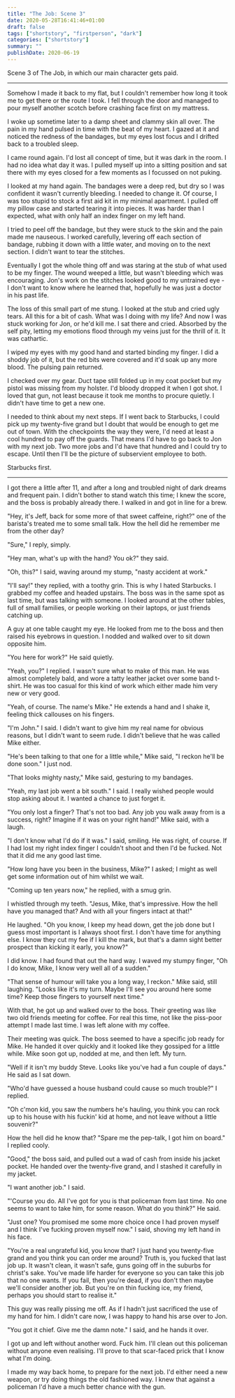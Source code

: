 ```yaml
---
title: "The Job: Scene 3"
date: 2020-05-28T16:41:46+01:00
draft: false
tags: ["shortstory", "firstperson", "dark"]
categories: ["shortstory"]
summary: ""
publishDate: 2020-06-19
---
```


Scene 3 of The Job, in which our main character gets paid.

---

<!--more-->

Somehow I made it back to my flat, but I couldn't remember how long it took me to get there or the route I took. I fell through the door and managed to pour myself another scotch before crashing face first on my mattress. 

I woke up sometime later to a damp sheet and clammy skin all over. The pain in my hand pulsed in time with the beat of my heart. I gazed at it and noticed the redness of the bandages, but my eyes lost focus and I drifted back to a troubled sleep.

I came round again. I'd lost all concept of time, but it was dark in the room. I had no idea what day it was. I pulled myself up into a sitting position and sat there with my eyes closed for a few moments as I focussed on not puking. 

I looked at my hand again. The bandages were a deep red, but dry so I was confident it wasn't currently bleeding. I needed to change it. Of course, I was too stupid to stock a first aid kit in my minimal apartment. I pulled off my pillow case and started tearing it into pieces. It was harder than I expected, what with only half an index finger on my left hand.

I tried to peel off the bandage, but they were stuck to the skin and the pain made me nauseous. I worked carefully, levering off each section of bandage, rubbing it down with a little water,  and moving on to the next section. I didn't want to tear the stitches.

Eventually I got the whole thing off and was staring at the stub of what used to be my finger. The wound weeped a little, but wasn't bleeding which was encouraging. Jon's work on the stitches looked good to my untrained eye - I don't want to know where he learned that, hopefully he was just a doctor in his past life. 

The loss of this small part of me stung. I looked at the stub and cried ugly tears. All this for a bit of cash. What was I doing with my life? And now I was stuck working for Jon, or he'd kill me. I sat there and cried. Absorbed by the self pity, letting my emotions flood through my veins just for the thrill of it. It was cathartic.

I wiped my eyes with my good hand and started binding my finger.    I did a shoddy job of it, but the red bits were covered and it'd soak up any more blood. The pulsing pain returned.

I checked over my gear. Duct tape still folded up in my coat pocket but my pistol was missing from my holster. I'd bloody dropped it when I got shot. I loved that gun, not least because it took me months to procure quietly. I didn't have time to get a new one.

I needed to think about my next steps. If I went back to Starbucks, I could pick up my twenty-five grand but I doubt that would be enough to get me out of town. With the checkpoints the way they were, I'd need at least a cool hundred to pay off the guards. That means I'd have to go back to Jon with my next job. Two more jobs and I'd have that hundred and I could try to escape. Until then I'll be the picture of subservient employee to both.

Starbucks first.

---

I got there a little after 11, and after a long and troubled night of dark dreams and frequent pain. I didn't bother to stand watch this time; I knew the score, and the boss is probably already there. I walked in and got in line for a brew.

"Hey, it's Jeff, back for some more of that sweet caffeine, right?" one of the barista's treated me to some small talk. How the hell did he remember me from the other day?

"Sure," I reply, simply.

"Hey man, what's up with the hand? You ok?" they said.

"Oh, this?" I said, waving around my stump, "nasty accident at work." 

"I'll say!" they replied, with a toothy grin. This is why I hated Starbucks. I grabbed my coffee and headed upstairs. The boss was in the same spot as last time, but was talking with someone. I looked around at the other tables, full of small families, or people working on their laptops, or just friends catching up. 

A guy at one table caught my eye. He looked from me to the boss and then raised his eyebrows in question. I nodded and walked over to sit down opposite him.

"You here for work?" He said quietly. 

"Yeah, you?" I replied. I wasn't sure what to make of this man. He was almost completely bald, and wore a tatty leather jacket over some band t-shirt. He was too casual for this kind of work which either made him very new or very good.

"Yeah, of course. The name's Mike." He extends a hand and I shake it, feeling thick callouses on his fingers.

"I'm John." I said. I didn't want to give him my real name for obvious reasons, but I didn't want to seem rude. I didn't believe that he was called Mike either.

"He's been talking to that one for a little while," Mike said, "I reckon he'll be done soon." I just nod.

"That looks mighty nasty," Mike said, gesturing to my bandages. 

"Yeah, my last job went a bit south." I said. I really wished people would stop asking about it. I wanted a chance to just forget it. 

"You only lost a finger? That's not too bad. Any job you walk away from is a success, right? Imagine if it was on your right hand!" Mike said, with a laugh. 

"I don't know what I'd do if it was." I said, smiling. He was right, of course. If I had lost my right index finger I couldn't shoot and then I'd be fucked. Not that it did me any good last time.

"How long have you been in the business, Mike?" I asked; I might as well get some information out of him whilst we wait.

"Coming up ten years now," he replied, with a smug grin. 

I whistled through my teeth. "Jesus, Mike, that's impressive. How the hell have you managed that? And with all your fingers intact at that!"

He laughed. "Oh you know, I keep my head down, get the job done but I guess most important is I always shoot first. I don't have time for anything else. I know they cut my fee if I kill the mark, but that's a damn sight better prospect than kicking it early, you know?" 

I did know. I had found that out the hard way. I waved my stumpy finger, "Oh I do know, Mike, I know very well all of a sudden." 

"That sense of humour will take you a long way, I reckon." Mike said, still laughing. "Looks like it's my turn. Maybe I'll see you around here some time? Keep those fingers to yourself next time." 

With that, he got up and walked over to the boss. Their greeting was like two old friends meeting for coffee. For real this time, not like the piss-poor attempt I made last time. I was left alone with my coffee.

Their meeting was quick. The boss seemed to have a specific job ready for Mike. He handed it over quickly and it looked like they gossiped for a little while. Mike soon got up, nodded at me, and then left. My turn.

"Well if it isn't my buddy Steve. Looks like you've had a fun couple of days." He said as I sat down.

"Who'd have guessed a house husband could cause so much trouble?" I replied.

"Oh c'mon kid, you saw the numbers he's hauling, you think you can rock up to his house with his fuckin' kid at home, and not leave without a little souvenir?" 

How the hell did he know that? "Spare me the pep-talk, I got him on board." I replied cooly. 

"Good," the boss said, and pulled out a wad of cash from inside his jacket pocket. He handed over the twenty-five grand, and I stashed it carefully in my jacket.

"I want another job." I said. 

"'Course you do. All I've got for you is that policeman from last time. No one seems to want to take him, for some reason. What do you think?" He said.

"Just one? You promised me some more choice once I had proven myself and I think I've fucking proven myself now." I said, shoving my left hand in his face.

"You're a real ungrateful kid, you know that? I just hand you twenty-five grand and you think you can order me around? Truth is, you fucked that last job up. It wasn't clean, it wasn't safe, guns going off in the suburbs for christ's sake. You've made life harder for everyone so you can take this job that no one wants. If you fail, then you're dead, if you don't then maybe we'll consider another job. But you're on thin fucking ice, my friend, perhaps you should start to realise it."

This guy was really pissing me off. As if I hadn't just sacrificed the use of my hand for him. I didn't care now, I was happy to hand his arse over to Jon.

"You got it chief. Give me the damn note." I said, and he hands it over. 

I got up and left without another word. Fuck him. I'll clean out this policeman without anyone even realising. I'll prove to that scar-faced prick that I know what I'm doing.

I made my way back home, to prepare for the next job. I'd either need a new weapon, or try doing things the old fashioned way. I knew that against a policeman I'd have a much better chance with the gun.
